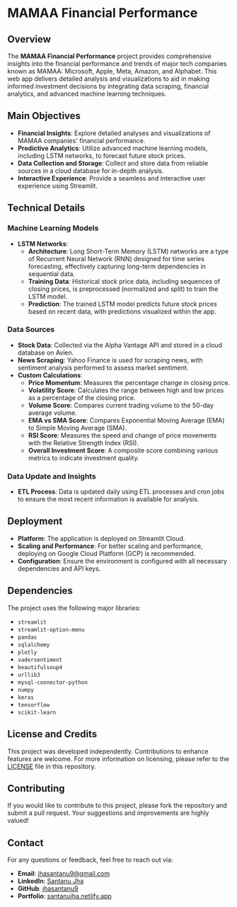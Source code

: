 # MAMAA Financial Performance

## Overview

The **MAMAA Financial Performance** project provides comprehensive insights into the financial performance and trends of major tech companies known as MAMAA: Microsoft, Apple, Meta, Amazon, and Alphabet. This web app delivers detailed analysis and visualizations to aid in making informed investment decisions by integrating data scraping, financial analytics, and advanced machine learning techniques.

## Main Objectives

- **Financial Insights**: Explore detailed analyses and visualizations of MAMAA companies' financial performance.
- **Predictive Analytics**: Utilize advanced machine learning models, including LSTM networks, to forecast future stock prices.
- **Data Collection and Storage**: Collect and store data from reliable sources in a cloud database for in-depth analysis.
- **Interactive Experience**: Provide a seamless and interactive user experience using Streamlit.

## Technical Details

### Machine Learning Models

- **LSTM Networks**:
  - **Architecture**: Long Short-Term Memory (LSTM) networks are a type of Recurrent Neural Network (RNN) designed for time series forecasting, effectively capturing long-term dependencies in sequential data.
  - **Training Data**: Historical stock price data, including sequences of closing prices, is preprocessed (normalized and split) to train the LSTM model.
  - **Prediction**: The trained LSTM model predicts future stock prices based on recent data, with predictions visualized within the app.

### Data Sources

- **Stock Data**: Collected via the Alpha Vantage API and stored in a cloud database on Avien.
- **News Scraping**: Yahoo Finance is used for scraping news, with sentiment analysis performed to assess market sentiment.
- **Custom Calculations**:
  - **Price Momentum**: Measures the percentage change in closing price.
  - **Volatility Score**: Calculates the range between high and low prices as a percentage of the closing price.
  - **Volume Score**: Compares current trading volume to the 50-day average volume.
  - **EMA vs SMA Score**: Compares Exponential Moving Average (EMA) to Simple Moving Average (SMA).
  - **RSI Score**: Measures the speed and change of price movements with the Relative Strength Index (RSI).
  - **Overall Investment Score**: A composite score combining various metrics to indicate investment quality.

### Data Update and Insights

- **ETL Process**: Data is updated daily using ETL processes and cron jobs to ensure the most recent information is available for analysis.

## Deployment

- **Platform**: The application is deployed on Streamlit Cloud.
- **Scaling and Performance**: For better scaling and performance, deploying on Google Cloud Platform (GCP) is recommended.
- **Configuration**: Ensure the environment is configured with all necessary dependencies and API keys.

## Dependencies

The project uses the following major libraries:

- `streamlit`
- `streamlit-option-menu`
- `pandas`
- `sqlalchemy`
- `plotly`
- `vadersentiment`
- `beautifulsoup4`
- `urllib3`
- `mysql-connector-python`
- `numpy`
- `keras`
- `tensorflow`
- `scikit-learn`

## License and Credits

This project was developed independently. Contributions to enhance features are welcome. For more information on licensing, please refer to the [LICENSE](LICENSE) file in this repository.

## Contributing

If you would like to contribute to this project, please fork the repository and submit a pull request. Your suggestions and improvements are highly valued!

## Contact

For any questions or feedback, feel free to reach out via:

- **Email**: [jhasantanu9@gmail.com](mailto:jhasantanu9@gmail.com)
- **LinkedIn**: [Santanu Jha](https://www.linkedin.com/in/santanu-jha-845510292/)
- **GitHub**: [jhasantanu9](https://github.com/jhasantanu9)
- **Portfolio**: [santanujha.netlify.app](https://santanujha.netlify.app)

